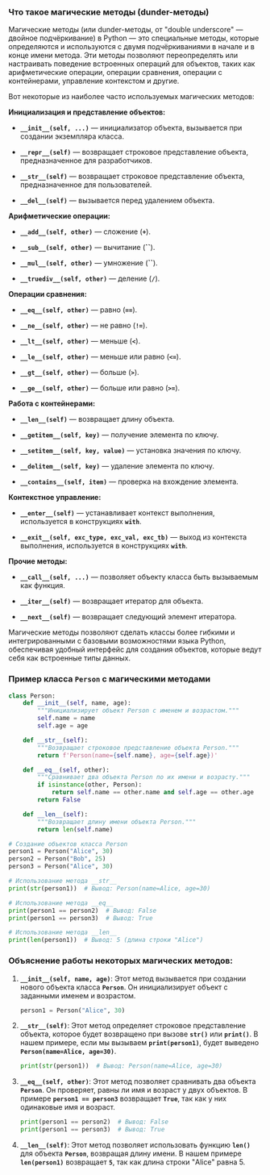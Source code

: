 ### Что такое магические методы (dunder-методы)

Магические методы (или dunder-методы, от "double underscore" — двойное подчёркивание) в Python — это специальные методы, которые определяются и используются с двумя подчёркиваниями в начале и в конце имени метода. Эти методы позволяют переопределять или настраивать поведение встроенных операций для объектов, таких как арифметические операции, операции сравнения, операции с контейнерами, управление контекстом и другие.

Вот некоторые из наиболее часто используемых магических методов:

**Инициализация и представление объектов:**

- **`__init__(self, ...)`** — инициализатор объекта, вызывается при создании экземпляра класса.

- **`__repr__(self)`** — возвращает строковое представление объекта, предназначенное для разработчиков.

- **`__str__(self)`** — возвращает строковое представление объекта, предназначенное для пользователей.

- **`__del__(self)`** — вызывается перед удалением объекта.

**Арифметические операции:**

- **`__add__(self, other)`** — сложение (**`+`**).

- **`__sub__(self, other)`** — вычитание (**``**).

- **`__mul__(self, other)`** — умножение (**``**).

- **`__truediv__(self, other)`** — деление (**`/`**).

**Операции сравнения:**

- **`__eq__(self, other)`** — равно (**`==`**).

- **`__ne__(self, other)`** — не равно (**`!=`**).

- **`__lt__(self, other)`** — меньше (**`<`**).

- **`__le__(self, other)`** — меньше или равно (**`<=`**).

- **`__gt__(self, other)`** — больше (**`>`**).

- **`__ge__(self, other)`** — больше или равно (**`>=`**).

**Работа с контейнерами:**

- **`__len__(self)`** — возвращает длину объекта.

- **`__getitem__(self, key)`** — получение элемента по ключу.

- **`__setitem__(self, key, value)`** — установка значения по ключу.

- **`__delitem__(self, key)`** — удаление элемента по ключу.

- **`__contains__(self, item)`** — проверка на вхождение элемента.

**Контекстное управление:**

- **`__enter__(self)`** — устанавливает контекст выполнения, используется в конструкциях **`with`**.

- **`__exit__(self, exc_type, exc_val, exc_tb)`** — выход из контекста выполнения, используется в конструкциях **`with`**.

**Прочие методы:**

- **`__call__(self, ...)`** — позволяет объекту класса быть вызываемым как функция.

- **`__iter__(self)`** — возвращает итератор для объекта.

- **`__next__(self)`** — возвращает следующий элемент итератора.

Магические методы позволяют сделать классы более гибкими и интегрированными с базовыми возможностями языка Python, обеспечивая удобный интерфейс для создания объектов, которые ведут себя как встроенные типы данных.

### **Пример класса `Person` с магическими методами**

```python
class Person:
    def __init__(self, name, age):
        """Инициализирует объект Person с именем и возрастом."""
        self.name = name
        self.age = age

    def __str__(self):
        """Возвращает строковое представление объекта Person."""
        return f'Person(name={self.name}, age={self.age})'

    def __eq__(self, other):
        """Сравнивает два объекта Person по их имени и возрасту."""
        if isinstance(other, Person):
            return self.name == other.name and self.age == other.age
        return False

    def __len__(self):
        """Возвращает длину имени объекта Person."""
        return len(self.name)

# Создание объектов класса Person
person1 = Person("Alice", 30)
person2 = Person("Bob", 25)
person3 = Person("Alice", 30)

# Использование метода __str__
print(str(person1))  # Вывод: Person(name=Alice, age=30)

# Использование метода __eq__
print(person1 == person2)  # Вывод: False
print(person1 == person3)  # Вывод: True

# Использование метода __len__
print(len(person1))  # Вывод: 5 (длина строки "Alice")
```

### **Объяснение работы некоторых магических методов:**

1. **`__init__(self, name, age)`**:
Этот метод вызывается при создании нового объекта класса **`Person`**. Он инициализирует объект с заданными именем и возрастом.
    
    ```python
    person1 = Person("Alice", 30)
    ```
    
2. **`__str__(self)`**:
Этот метод определяет строковое представление объекта, которое будет возвращено при вызове **`str()`** или **`print()`**. В нашем примере, если мы вызываем **`print(person1)`**, будет выведено **`Person(name=Alice, age=30)`**.
    
    ```python
    print(str(person1))  # Вывод: Person(name=Alice, age=30)
    ```
    
3. **`__eq__(self, other)`**:
Этот метод позволяет сравнивать два объекта **`Person`**. Он проверяет, равны ли имя и возраст у двух объектов. В примере **`person1 == person3`** возвращает **`True`**, так как у них одинаковые имя и возраст.
    
    ```python
    print(person1 == person2)  # Вывод: False
    print(person1 == person3)  # Вывод: True
    ```
    
4. **`__len__(self)`**:
Этот метод позволяет использовать функцию **`len()`** для объекта **`Person`**, возвращая длину имени. В нашем примере **`len(person1)`** возвращает **`5`**, так как длина строки "Alice" равна 5.